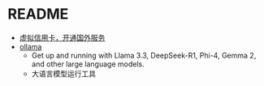 # README

 * [虚拟信用卡，开通国外服务](https://yeka.ai)
 * [ollama](https://github.com/ollama/ollama)
   * Get up and running with Llama 3.3, DeepSeek-R1, Phi-4, Gemma 2, and other large language models.
   * 大语言模型运行工具
